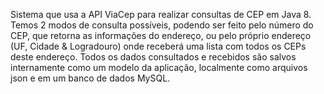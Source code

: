 Sistema que usa a API ViaCep para realizar consultas de CEP em Java 8.
Temos 2 modos de consulta possíveis, podendo ser feito pelo número do CEP, que retorna as informações do endereço, ou pelo próprio endereço (UF, Cidade & Logradouro) onde receberá uma lista com todos os CEPs deste endereço. 
Todos os dados consultados e recebidos são salvos internamente como um modelo da aplicação, localmente como arquivos json e em um banco de dados MySQL.
